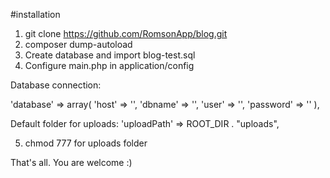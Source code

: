 #installation
1. git clone https://github.com/RomsonApp/blog.git
2. composer dump-autoload
3. Create database and import blog-test.sql
4. Configure main.php in application/config

Database connection:

'database' => array(
        'host' => '',
        'dbname' => '',
        'user' => '',
        'password' => ''
    ),

Default folder for uploads:
'uploadPath' => ROOT_DIR . "uploads",

5. chmod 777 for uploads folder

That's all. You are welcome :)